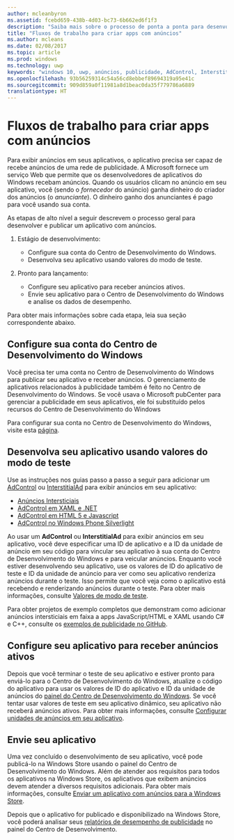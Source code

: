 ```yaml
---
author: mcleanbyron
ms.assetid: fcebd659-438b-4d03-bc73-6b662ed6f1f3
description: "Saiba mais sobre o processo de ponta a ponta para desenvolver e publicar um aplicativo com anúncios."
title: "Fluxos de trabalho para criar apps com anúncios"
ms.author: mcleans
ms.date: 02/08/2017
ms.topic: article
ms.prod: windows
ms.technology: uwp
keywords: "windows 10, uwp, anúncios, publicidade, AdControl, InterstitialAd"
ms.openlocfilehash: 93b56259314c54a56cd8ebbef89694319a95e41c
ms.sourcegitcommit: 909d859a0f11981a8d1beac0da35f779786a6889
translationtype: HT
---
```

# <a name="workflows-for-creating-apps-with-ads"></a>Fluxos de trabalho para criar apps com anúncios




Para exibir anúncios em seus aplicativos, o aplicativo precisa ser capaz de recebe anúncios de uma rede de publicidade. A Microsoft fornece um serviço Web que permite que os desenvolvedores de aplicativos do Windows recebam anúncios. Quando os usuários clicam no anúncio em seu aplicativo, você (sendo o *fornecedor* do anúncio) ganha dinheiro do criador dos anúncios (o *anunciante*). O dinheiro ganho dos anunciantes é pago para você usando sua conta.

As etapas de alto nível a seguir descrevem o processo geral para desenvolver e publicar um aplicativo com anúncios.

1.  Estágio de desenvolvimento:

    * Configure sua conta do Centro de Desenvolvimento do Windows.
    * Desenvolva seu aplicativo usando valores do modo de teste.

2.  Pronto para lançamento:

    * Configure seu aplicativo para receber anúncios ativos.
    * Envie seu aplicativo para o Centro de Desenvolvimento do Windows e analise os dados de desempenho.

Para obter mais informações sobre cada etapa, leia sua seção correspondente abaixo.

## <a name="set-up-your-windows-dev-center-account"></a>Configure sua conta do Centro de Desenvolvimento do Windows

Você precisa ter uma conta no Centro de Desenvolvimento do Windows para publicar seu aplicativo e receber anúncios. O gerenciamento de aplicativos relacionados à publicidade também é feito no Centro de Desenvolvimento do Windows. Se você usava o Microsoft pubCenter para gerenciar a publicidade em seus aplicativos, ele foi substituído pelos recursos do Centro de Desenvolvimento do Windows

Para configurar sua conta no Centro de Desenvolvimento do Windows, visite esta [página](http://go.microsoft.com/fwlink/p/?LinkId=615100).

## <a name="develop-your-app-using-test-mode-values"></a>Desenvolva seu aplicativo usando valores do modo de teste

Use as instruções nos guias passo a passo a seguir para adicionar um [AdControl](https://msdn.microsoft.com/library/windows/apps/microsoft.advertising.winrt.ui.adcontrol.aspx) ou [InterstitialAd](https://msdn.microsoft.com/library/windows/apps/microsoft.advertising.winrt.ui.interstitialad.aspx) para exibir anúncios em seu aplicativo:

-   [Anúncios Intersticiais](interstitial-ads.md)
-   [AdControl em XAML e .NET](adcontrol-in-xaml-and--net.md)
-   [AdControl em HTML 5 e Javascript](adcontrol-in-html-5-and-javascript.md)
-   [AdControl no Windows Phone Silverlight](adcontrol-in-windows-phone-silverlight.md)

Ao usar um **AdControl** ou **InterstitialAd** para exibir anúncios em seu aplicativo, você deve especificar uma ID de aplicativo e a ID da unidade de anúncio em seu código para vincular seu aplicativo à sua conta do Centro de Desenvolvimento do Windows e para veicular anúncios. Enquanto você estiver desenvolvendo seu aplicativo, use os valores de ID do aplicativo de teste e ID da unidade de anúncio para ver como seu aplicativo renderiza anúncios durante o teste. Isso permite que você veja como o aplicativo está recebendo e renderizando anúncios durante o teste. Para obter mais informações, consulte [Valores de modo de teste](test-mode-values.md).

Para obter projetos de exemplo completos que demonstram como adicionar anúncios intersticiais em faixa a apps JavaScript/HTML e XAML usando C# e C++, consulte os [exemplos de publicidade no GitHub](http://aka.ms/githubads).

## <a name="configure-your-app-to-receive-live-ads"></a>Configure seu aplicativo para receber anúncios ativos

Depois que você terminar o teste de seu aplicativo e estiver pronto para enviá-lo para o Centro de Desenvolvimento do Windows, atualize o código do aplicativo para usar os valores de ID do aplicativo e ID da unidade de anúncios do [painel do Centro de Desenvolvimento do Windows](https://msdn.microsoft.com/library/windows/apps/mt170658.aspx). Se você tentar usar valores de teste em seu aplicativo dinâmico, seu aplicativo não receberá anúncios ativos. Para obter mais informações, consulte [Configurar unidades de anúncios em seu aplicativo](set-up-ad-units-in-your-app.md).

## <a name="submit-your-app"></a>Envie seu aplicativo

Uma vez concluído o desenvolvimento de seu aplicativo, você pode publicá-lo na Windows Store usando o painel do Centro de Desenvolvimento do Windows. Além de atender aos requisitos para todos os aplicativos na Windows Store, os aplicativos que exibem anúncios devem atender a diversos requisitos adicionais. Para obter mais informações, consulte [Enviar um aplicativo com anúncios para a Windows Store](submit-an-app-with-ads-to-the-windows-store.md).

Depois que o aplicativo for publicado e disponibilizado na Windows Store, você poderá analisar seus [relatórios de desempenho de publicidade](../publish/advertising-performance-report.md) no painel do Centro de Desenvolvimento.

 

 

